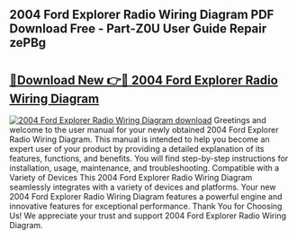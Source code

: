 ## 2004 Ford Explorer Radio Wiring Diagram PDF Download Free - Part-Z0U User Guide Repair zePBg

# <h2><a href="http://dfkjbn4.blite.top/?on=2004+Ford+Explorer+Radio+Wiring+Diagram">🔗Download New 👉🔴 2004 Ford Explorer Radio Wiring Diagram</a></h2>

[![2004 Ford Explorer Radio Wiring Diagram download](https://i.imgur.com/lujVjoI.png)](http://dfkjbn4.blite.top/?on=2004+Ford+Explorer+Radio+Wiring+Diagram)
Greetings and welcome to the user manual for your newly obtained 2004 Ford Explorer Radio Wiring Diagram. This manual is intended to help you become an expert user of your product by providing a detailed explanation of its features, functions, and benefits. You will find step-by-step instructions for installation, usage, maintenance, and troubleshooting. Compatible with a Variety of Devices This 2004 Ford Explorer Radio Wiring Diagram seamlessly integrates with a variety of devices and platforms. Your new 2004 Ford Explorer Radio Wiring Diagram features a powerful engine and innovative features for exceptional performance. Thank You for Choosing Us! We appreciate your trust and support 2004 Ford Explorer Radio Wiring Diagram.
